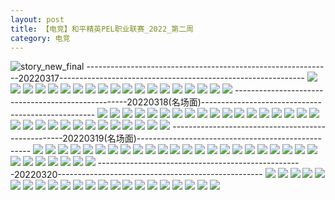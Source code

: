 ```yaml
---
layout: post
title: 【电竞】和平精英PEL职业联赛_2022_第二周
category: 电竞
---
```

![story_new_final](http://rab41f8zg.hd-bkt.clouddn.com/img/story_new_final_0322.png)
-------------------------------------------------------------20220317-------------------------------------------------------------
![](http://rab41f8zg.hd-bkt.clouddn.com/img/pel-0317-1.png)
![](http://rab41f8zg.hd-bkt.clouddn.com/img/pel-0317-2.png)
![](http://rab41f8zg.hd-bkt.clouddn.com/img/pel-0317-3.png)
![](http://rab41f8zg.hd-bkt.clouddn.com/img/pel-0317-4.png)
![](http://rab41f8zg.hd-bkt.clouddn.com/img/pel-0317-5.png)
![](http://rab41f8zg.hd-bkt.clouddn.com/img/pel-0317-6.png)
![](http://rab41f8zg.hd-bkt.clouddn.com/img/pel-0317-7.png)
![](http://rab41f8zg.hd-bkt.clouddn.com/img/pel-0317-8.png)
![](http://rab41f8zg.hd-bkt.clouddn.com/img/pel-0317-9.png)
![](http://rab41f8zg.hd-bkt.clouddn.com/img/pel-0317-10.png)
![](http://rab41f8zg.hd-bkt.clouddn.com/img/pel-0317-11.png)
![](http://rab41f8zg.hd-bkt.clouddn.com/img/pel-0317-12.png)
![](http://rab41f8zg.hd-bkt.clouddn.com/img/pel-0317-13.png)
![](http://rab41f8zg.hd-bkt.clouddn.com/img/pel-0317-14.png)
![](http://rab41f8zg.hd-bkt.clouddn.com/img/pel-0317-15.png)
![](http://rab41f8zg.hd-bkt.clouddn.com/img/pel-0317-16.png)
![](http://rab41f8zg.hd-bkt.clouddn.com/img/pel-0317-17.png)
![](http://rab41f8zg.hd-bkt.clouddn.com/img/pel-0317-18.png)
![](http://rab41f8zg.hd-bkt.clouddn.com/img/pel-0317-19.png)
---------------------------------------------------20220318(名场面)---------------------------------------------------
![](http://rab41f8zg.hd-bkt.clouddn.com/img/pel-0318-new-1.png)
![](http://rab41f8zg.hd-bkt.clouddn.com/img/pel-0318-new-2.png)
![](http://rab41f8zg.hd-bkt.clouddn.com/img/pel-0318-new-3.png)
![](http://rab41f8zg.hd-bkt.clouddn.com/img/pel-0318-new-4.png)
![](http://rab41f8zg.hd-bkt.clouddn.com/img/pel-0318-new-5.png)
![](http://rab41f8zg.hd-bkt.clouddn.com/img/pel-0318-new-6.png)
![](http://rab41f8zg.hd-bkt.clouddn.com/img/pel-0318-new-7.png)
![](http://rab41f8zg.hd-bkt.clouddn.com/img/pel-0318-new-8.png)
![](http://rab41f8zg.hd-bkt.clouddn.com/img/pel-0318-new-9.png)
![](http://rab41f8zg.hd-bkt.clouddn.com/img/pel-0318-new-10.png)
![](http://rab41f8zg.hd-bkt.clouddn.com/img/pel-0318-new-11.png)
![](http://rab41f8zg.hd-bkt.clouddn.com/img/pel-0318-new-12.png)
![](http://rab41f8zg.hd-bkt.clouddn.com/img/pel-0318-new-13.png)
![](http://rab41f8zg.hd-bkt.clouddn.com/img/pel-0318-new-14.png)
![](http://rab41f8zg.hd-bkt.clouddn.com/img/pel-0318-new-15.png)
![](http://rab41f8zg.hd-bkt.clouddn.com/img/pel-0318-new-16.png)
![](http://rab41f8zg.hd-bkt.clouddn.com/img/pel-0318-new-17.png)
![](http://rab41f8zg.hd-bkt.clouddn.com/img/pel-0318-new-18.png)
![](http://rab41f8zg.hd-bkt.clouddn.com/img/pel-0318-new-19.png)
![](http://rab41f8zg.hd-bkt.clouddn.com/img/pel-0318-new-20.png)
![](http://rab41f8zg.hd-bkt.clouddn.com/img/pel-0318-new-21.png)
![](http://rab41f8zg.hd-bkt.clouddn.com/img/pel-0318-new-22.png)
![](http://rab41f8zg.hd-bkt.clouddn.com/img/pel-0318-new-23.png)
![](http://rab41f8zg.hd-bkt.clouddn.com/img/pel-0318-new-24.png)
![](http://rab41f8zg.hd-bkt.clouddn.com/img/pel-0318-new-25.png)
![](http://rab41f8zg.hd-bkt.clouddn.com/img/pel-0318-new-26.png)
![](http://rab41f8zg.hd-bkt.clouddn.com/img/pel-0318-new-27.png)
![](http://rab41f8zg.hd-bkt.clouddn.com/img/pel-0318-new-28.png)
![](http://rab41f8zg.hd-bkt.clouddn.com/img/pel-0318-new-29.png)
![](http://rab41f8zg.hd-bkt.clouddn.com/img/pel-0318-new-30.png)
![](http://rab41f8zg.hd-bkt.clouddn.com/img/pel-0318-new-31.png)
---------------------------------------------------20220319(名场面)---------------------------------------------------
![](http://rab41f8zg.hd-bkt.clouddn.com/img/pel-0319-1.png)
![](http://rab41f8zg.hd-bkt.clouddn.com/img/pel-0319-2.png)
![](http://rab41f8zg.hd-bkt.clouddn.com/img/pel-0319-3.png)
![](http://rab41f8zg.hd-bkt.clouddn.com/img/pel-0319-4.png)
![](http://rab41f8zg.hd-bkt.clouddn.com/img/pel-0319-5.png)
![](http://rab41f8zg.hd-bkt.clouddn.com/img/pel-0319-6.png)
![](http://rab41f8zg.hd-bkt.clouddn.com/img/pel-0319-7.png)
![](http://rab41f8zg.hd-bkt.clouddn.com/img/pel-0319-8.png)
![](http://rab41f8zg.hd-bkt.clouddn.com/img/pel-0319-9.png)
![](http://rab41f8zg.hd-bkt.clouddn.com/img/pel-0319-10.png)
![](http://rab41f8zg.hd-bkt.clouddn.com/img/pel-0319-11.png)
![](http://rab41f8zg.hd-bkt.clouddn.com/img/pel-0319-12.png)
![](http://rab41f8zg.hd-bkt.clouddn.com/img/pel-0319-13.png)
![](http://rab41f8zg.hd-bkt.clouddn.com/img/pel-0319-14.png)
![](http://rab41f8zg.hd-bkt.clouddn.com/img/pel-0319-15.png)
![](http://rab41f8zg.hd-bkt.clouddn.com/img/pel-0319-16.png)
![](http://rab41f8zg.hd-bkt.clouddn.com/img/pel-0319-17.png)
![](http://rab41f8zg.hd-bkt.clouddn.com/img/pel-0319-18.png)
![](http://rab41f8zg.hd-bkt.clouddn.com/img/pel-0319-19.png)
![](http://rab41f8zg.hd-bkt.clouddn.com/img/pel-0319-20.png)
![](http://rab41f8zg.hd-bkt.clouddn.com/img/pel-0319-21.png)
![](http://rab41f8zg.hd-bkt.clouddn.com/img/pel-0319-22.png)
![](http://rab41f8zg.hd-bkt.clouddn.com/img/pel-0319-23.png)
![](http://rab41f8zg.hd-bkt.clouddn.com/img/pel-0319-24.png)
![](http://rab41f8zg.hd-bkt.clouddn.com/img/pel-0319-25.png)
![](http://rab41f8zg.hd-bkt.clouddn.com/img/pel-0319-26.png)
![](http://rab41f8zg.hd-bkt.clouddn.com/img/pel-0319-27.png)
![](http://rab41f8zg.hd-bkt.clouddn.com/img/pel-0319-28.png)
![](http://rab41f8zg.hd-bkt.clouddn.com/img/pel-0319-29.png)
![](http://rab41f8zg.hd-bkt.clouddn.com/img/pel-0319-30.png)
---------------------------------------------------20220320---------------------------------------------------
![](http://rab41f8zg.hd-bkt.clouddn.com/img/pel-final-0320-1.png)
![](http://rab41f8zg.hd-bkt.clouddn.com/img/pel-final-0320-2.png)
![](http://rab41f8zg.hd-bkt.clouddn.com/img/pel-final-0320-3.png)
![](http://rab41f8zg.hd-bkt.clouddn.com/img/pel-final-0320-4.png)
![](http://rab41f8zg.hd-bkt.clouddn.com/img/pel-final-0320-5.png)
![](http://rab41f8zg.hd-bkt.clouddn.com/img/pel-final-0320-6.png)
![](http://rab41f8zg.hd-bkt.clouddn.com/img/pel-final-0320-7.png)
![](http://rab41f8zg.hd-bkt.clouddn.com/img/pel-final-0320-8.png)
![](http://rab41f8zg.hd-bkt.clouddn.com/img/pel-final-0320-9.png)
![](http://rab41f8zg.hd-bkt.clouddn.com/img/pel-final-0320-10.png)
![](http://rab41f8zg.hd-bkt.clouddn.com/img/pel-final-0320-11.png)
![](http://rab41f8zg.hd-bkt.clouddn.com/img/pel-final-0320-12.png)
![](http://rab41f8zg.hd-bkt.clouddn.com/img/pel-final-0320-13.png)
![](http://rab41f8zg.hd-bkt.clouddn.com/img/pel-final-0320-14.png)
![](http://rab41f8zg.hd-bkt.clouddn.com/img/pel-final-0320-15.png)
![](http://rab41f8zg.hd-bkt.clouddn.com/img/pel-final-0320-16.png)
![](http://rab41f8zg.hd-bkt.clouddn.com/img/pel-final-0320-17.png)
![](http://rab41f8zg.hd-bkt.clouddn.com/img/pel-final-0320-18.png)
![](http://rab41f8zg.hd-bkt.clouddn.com/img/pel-final-0320-19.png)
![](http://rab41f8zg.hd-bkt.clouddn.com/img/pel-final-0320-20.png)
![](http://rab41f8zg.hd-bkt.clouddn.com/img/pel-final-0320-21.png)
![](http://rab41f8zg.hd-bkt.clouddn.com/img/pel-final-0320-22.png)